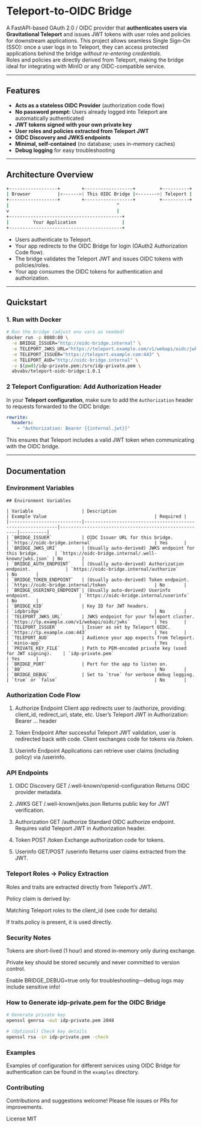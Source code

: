 # Teleport‑to‑OIDC Bridge

A FastAPI-based OAuth 2.0 / OIDC provider that **authenticates users via Gravitational Teleport** and issues JWT tokens with user roles and policies for downstream applications. This project allows seamless Single Sign-On (SSO): once a user logs in to Teleport, they can access protected applications behind the bridge _without re-entering credentials_.  
Roles and policies are directly derived from Teleport, making the bridge ideal for integrating with MinIO or any OIDC-compatible service.

---

## Features

- **Acts as a stateless OIDC Provider** (authorization code flow)
- **No password prompt:** Users already logged into Teleport are automatically authenticated
- **JWT tokens signed with your own private key**
- **User roles and policies extracted from Teleport JWT**
- **OIDC Discovery and JWKS endpoints**
- **Minimal, self-contained** (no database; uses in-memory caches)
- **Debug logging** for easy troubleshooting

---

## Architecture Overview
```bash
+------------------+        +------------------+         +----------+
| Browser          |<------>| This OIDC Bridge |<------->| Teleport |
+------------------+        +------------------+         +----------+
|                                        ^
v                                        |
+------------------------------------------+
|         Your Application                 |
+------------------------------------------+
```
- Users authenticate to Teleport.
- Your app redirects to the OIDC Bridge for login (OAuth2 Authorization Code flow).
- The bridge validates the Teleport JWT and issues OIDC tokens with policies/roles.
- Your app consumes the OIDC tokens for authentication and authorization.

---

## Quickstart

### 1. Run with Docker

```bash
# Run the bridge (adjust env vars as needed)
docker run -p 8080:80 \
  -e BRIDGE_ISSUER="http://oidc-bridge.internal" \
  -e TELEPORT_JWKS_URL="https://teleport.example.com/v1/webapi/oidc/jwks" \
  -e TELEPORT_ISSUER="https://teleport.example.com:443" \
  -e TELEPORT_AUD="http://oidc-bridge.internal" \
  -v $(pwd)/idp-private.pem:/srv/idp-private.pem \
  abvabv/teleport-oidc-bridge:1.0.1
```

### 2 Teleport Configuration: Add Authorization Header

In your **Teleport configuration**, make sure to add the `Authorization` header to requests forwarded to the OIDC bridge:

```yaml
rewrite:
  headers:
    - "Authorization: Bearer {{internal.jwt}}"
```

This ensures that Teleport includes a valid JWT token when communicating with the OIDC bridge.

---

## Documentation

### Environment Variables

```
## Environment Variables

| Variable                  | Description                                                | Example Value                                        | Required |
|---------------------------|------------------------------------------------------------|------------------------------------------------------|----------|
| `BRIDGE_ISSUER`           | OIDC Issuer URL for this bridge.                           | `https://oidc-bridge.internal`                       | Yes      |
| `BRIDGE_JWKS_URI`         | (Usually auto-derived) JWKS endpoint for this bridge.      | `https://oidc-bridge.internal/.well-known/jwks.json` | No       |
| `BRIDGE_AUTH_ENDPOINT`    | (Usually auto-derived) Authorization endpoint.             | `https://oidc-bridge.internal/authorize`             | No       |
| `BRIDGE_TOKEN_ENDPOINT`   | (Usually auto-derived) Token endpoint.                     | `https://oidc-bridge.internal/token`                 | No       |
| `BRIDGE_USERINFO_ENDPOINT`| (Usually auto-derived) Userinfo endpoint.                  | `https://oidc-bridge.internal/userinfo`              | No       |
| `BRIDGE_KID`              | Key ID for JWT headers.                                    | `idpbridge`                                          | No       |
| `TELEPORT_JWKS_URL`       | JWKS endpoint for your Teleport cluster.                   | `https://tp.example.com/v1/webapi/oidc/jwks`         | Yes      |
| `TELEPORT_ISSUER`         | Issuer as set by Teleport OIDC.                            | `https://tp.example.com:443`                         | Yes      |
| `TELEPORT_AUD`            | Audience your app expects from Teleport.                   | `minio-app`                                          | Yes      |
| `PRIVATE_KEY_FILE`        | Path to PEM-encoded private key (used for JWT signing).    | `idp-private.pem`                                    | Yes      |
| `BRIDGE_PORT`             | Port for the app to listen on.                             | `80`                                                 | No       |
| `BRIDGE_DEBUG`            | Set to `true` for verbose debug logging.                   | `true` or `false`                                    | No       |

```

### Authorization Code Flow
1. Authorize Endpoint
Client app redirects user to /authorize, providing:
client_id, redirect_uri, state, etc.
User’s Teleport JWT in Authorization: Bearer ... header

2. Token Endpoint
After successful Teleport JWT validation, user is redirected back with code.
Client exchanges code for tokens via /token.

3. Userinfo Endpoint
Applications can retrieve user claims (including policy) via /userinfo.

### API Endpoints
1. OIDC Discovery
GET /.well-known/openid-configuration
Returns OIDC provider metadata.

2. JWKS
GET /.well-known/jwks.json
Returns public key for JWT verification.

3. Authorization
GET /authorize
Standard OIDC authorize endpoint. Requires valid Teleport JWT in Authorization header.

4. Token
POST /token
Exchange authorization code for tokens.

5. Userinfo
GET/POST /userinfo
Returns user claims extracted from the JWT.

### Teleport Roles → Policy Extraction
Roles and traits are extracted directly from Teleport’s JWT.

Policy claim is derived by:

Matching Teleport roles to the client_id (see code for details)

If traits.policy is present, it is used directly.

### Security Notes
Tokens are short-lived (1 hour) and stored in-memory only during exchange.

Private key should be stored securely and never committed to version control.

Enable BRIDGE_DEBUG=true only for troubleshooting—debug logs may include sensitive info!

### How to Generate idp-private.pem for the OIDC Bridge
```bash
# Generate private key
openssl genrsa -out idp-private.pem 2048

# (Optional) Check key details
openssl rsa -in idp-private.pem -check
```
### Examples
Examples of configuration for different services using OIDC Bridge for authentication can be found in the `examples` directory.

### Contributing
Contributions and suggestions welcome! Please file issues or PRs for improvements.

License
MIT


